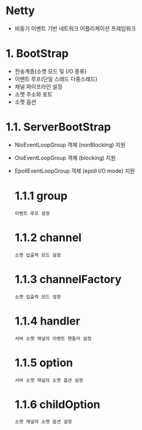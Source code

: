 # Netty
 - 비동기 이벤트 기반 네트워크 어플리케이션 프레임워크

# 1. BootStrap
  - 전송계층(소켓 모드 및 I/O 종류)
  - 이벤트 루프(단일 스레드 다중스레드)
  - 채널 파이프라인 설정
  - 소켓 주소와 포트
  - 소켓 옵션

# 1.1. ServerBootStrap
  - NioEventLoopGroup 객체 (nonBlocking) 지원
  - OioEventLoopGroup 객체 (blocking) 지원
  - EpollEventLoopGroup 객체 (epoll I/O mode) 지원

    # 1.1.1 group
        이벤트 루프 설정
    # 1.1.2 channel
        소켓 입출력 모드 설정
    # 1.1.3 channelFactory
        소켓 입출력 모드 설정
    # 1.1.4 handler
        서버 소켓 채널의 이벤트 핸들러 설정
    # 1.1.5 option
        서버 소켓 채널의 소켓 옵션 설정
    # 1.1.6 childOption
        소켓 채널의 소켓 옵션 설정








  
